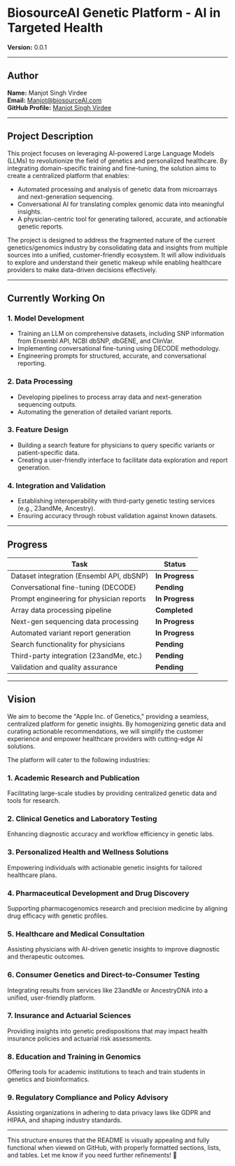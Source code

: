 # **BiosourceAI Genetic Platform - AI in Targeted Health**  
**Version:** 0.0.1  

---

## **Author**  
**Name:** Manjot Singh Virdee  
**Email:** [Manjot@biosourceAI.com](mailto:Manjot@biosourceAI.com)  
**GitHub Profile:** [Manjot Singh Virdee](https://github.com/ManjotSinghVirdee)  

---

## **Project Description**  

This project focuses on leveraging AI-powered Large Language Models (LLMs) to revolutionize the field of genetics and personalized healthcare. By integrating domain-specific training and fine-tuning, the solution aims to create a centralized platform that enables:

- Automated processing and analysis of genetic data from microarrays and next-generation sequencing.
- Conversational AI for translating complex genomic data into meaningful insights.
- A physician-centric tool for generating tailored, accurate, and actionable genetic reports.

The project is designed to address the fragmented nature of the current genetics/genomics industry by consolidating data and insights from multiple sources into a unified, customer-friendly ecosystem. It will allow individuals to explore and understand their genetic makeup while enabling healthcare providers to make data-driven decisions effectively.

---

## **Currently Working On**

### **1. Model Development**
- Training an LLM on comprehensive datasets, including SNP information from Ensembl API, NCBI dbSNP, dbGENE, and ClinVar.
- Implementing conversational fine-tuning using DECODE methodology.
- Engineering prompts for structured, accurate, and conversational reporting.

### **2. Data Processing**
- Developing pipelines to process array data and next-generation sequencing outputs.
- Automating the generation of detailed variant reports.

### **3. Feature Design**
- Building a search feature for physicians to query specific variants or patient-specific data.
- Creating a user-friendly interface to facilitate data exploration and report generation.

### **4. Integration and Validation**
- Establishing interoperability with third-party genetic testing services (e.g., 23andMe, Ancestry).
- Ensuring accuracy through robust validation against known datasets.

---

## **Progress**

| **Task**                                   | **Status**        |
|-------------------------------------------|-------------------|
| Dataset integration (Ensembl API, dbSNP)  | **In Progress**   |
| Conversational fine-tuning (DECODE)       | **Pending**       |
| Prompt engineering for physician reports  | **In Progress**   |
| Array data processing pipeline            | **Completed**     |
| Next-gen sequencing data processing       | **In Progress**   |
| Automated variant report generation       | **In Progress**   |
| Search functionality for physicians       | **Pending**       |
| Third-party integration (23andMe, etc.)   | **Pending**       |
| Validation and quality assurance          | **Pending**       |

---

## **Vision**

We aim to become the "Apple Inc. of Genetics," providing a seamless, centralized platform for genetic insights. By homogenizing genetic data and curating actionable recommendations, we will simplify the customer experience and empower healthcare providers with cutting-edge AI solutions.

The platform will cater to the following industries:

### **1. Academic Research and Publication**
Facilitating large-scale studies by providing centralized genetic data and tools for research.

### **2. Clinical Genetics and Laboratory Testing**
Enhancing diagnostic accuracy and workflow efficiency in genetic labs.

### **3. Personalized Health and Wellness Solutions**
Empowering individuals with actionable genetic insights for tailored healthcare plans.

### **4. Pharmaceutical Development and Drug Discovery**
Supporting pharmacogenomics research and precision medicine by aligning drug efficacy with genetic profiles.

### **5. Healthcare and Medical Consultation**
Assisting physicians with AI-driven genetic insights to improve diagnostic and therapeutic outcomes.

### **6. Consumer Genetics and Direct-to-Consumer Testing**
Integrating results from services like 23andMe or AncestryDNA into a unified, user-friendly platform.

### **7. Insurance and Actuarial Sciences**
Providing insights into genetic predispositions that may impact health insurance policies and actuarial risk assessments.

### **8. Education and Training in Genomics**
Offering tools for academic institutions to teach and train students in genetics and bioinformatics.

### **9. Regulatory Compliance and Policy Advisory**
Assisting organizations in adhering to data privacy laws like GDPR and HIPAA, and shaping industry standards.

---

This structure ensures that the README is visually appealing and fully functional when viewed on GitHub, with properly formatted sections, lists, and tables. Let me know if you need further refinements! 🚀
